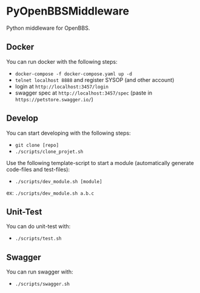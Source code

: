 PyOpenBBSMiddleware
==========

Python middleware for OpenBBS.

Docker
-----

You can run docker with the following steps:

* `docker-compose -f docker-compose.yaml up -d`
* `telnet localhost 8888` and register SYSOP (and other account)
* login at `http://localhost:3457/login`
* swagger spec at `http://localhost:3457/spec` (paste in `https://petstore.swagger.io/`)

Develop
-----

You can start developing with the following steps:

* `git clone [repo]`
* `./scripts/clone_projet.sh`

Use the following template-script to start a module (automatically generate code-files and test-files):

* `./scripts/dev_module.sh [module]`

ex: `./scripts/dev_module.sh a.b.c`

Unit-Test
-----

You can do unit-test with:

* `./scripts/test.sh`

Swagger
-----

You can run swagger with:
* `./scripts/swagger.sh`
